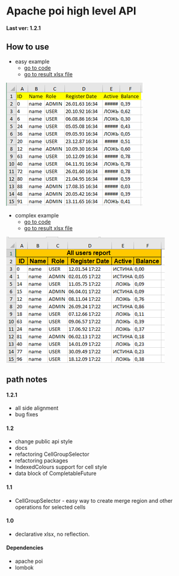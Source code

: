# Apache poi high level API
#### Last ver: 1.2.1

## How to use
* easy example
  - [go to code](src/test/java/xlsx/Examples.java)
  - [go to result xlsx file](src/test/java/xlsxfiles/example_result_easy.xlsx)

![Img](github/img_xlsx_example_easy.png?raw=true "Output example easy")


* complex example 
  - [go to code](src/test/java/xlsx/Examples.java)
  - [go to result xlsx file](src/test/java/xlsxfiles/example_result_complex.xlsx)

![Img](github/img_xlsx_example_complex.png?raw=true "Output example hard")

## path notes
#### 1.2.1
* all side alignment
* bug fixes
#### 1.2
* change public api style
* docs
* refactoring CellGroupSelector
* refactoring packages
* IndexedColours support for cell style
* data block of CompletableFuture
#### 1.1
* CellGroupSelector - easy way to create merge region and other operations for selected cells
#### 1.0
* declarative xlsx, no reflection.


#### Dependencies
* apache poi
* lombok
